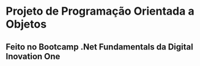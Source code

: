 <h1>Projeto de Programação Orientada a Objetos</h1>
<h2>Feito no Bootcamp .Net Fundamentals da Digital Inovation One<h2>